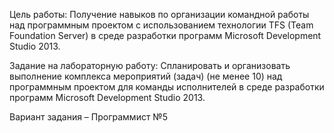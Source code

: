 ​Цель работы:
​Получение навыков по организации командной работы над программным проектом с использованием технологии TFS (Team Foundation Server) в среде разработки программ Microsoft Development Studio 2013.
 
Задание на лабораторную работу:
Спланировать и организовать выполнение комплекса мероприятий (задач) (не менее 10) над программным проектом для команды исполнителей в среде разработки программ Microsoft Development Studio 2013.

Вариант задания – Программист №5
